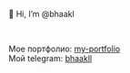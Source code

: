 👋 Hi, I’m @bhaakl


<br/>
<p>Мое портфолио:&nbsp;<a href="https://bhaaklsweb.github.io/my-portfolio/" rel="nofollow">my-portfolio</a>
<br>Мой telegram: <a href="http://t.me/bhaakll" rel="nofollow">bhaakll</a> </p>
<!---
bhaakl/bhaakl is a ✨ special ✨ repository because its `README.md` (this file) appears on your GitHub profile.
You can click the Preview link to take a look at your changes.
--->

